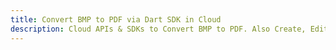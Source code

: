 ---title: Convert BMP to PDF via Dart SDK in Clouddescription: Cloud APIs & SDKs to Convert BMP to PDF. Also Create, Edit & Render Microsoft Word & OpenOffice documents in the Cloud.---